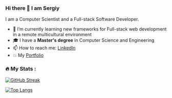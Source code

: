 ### Hi there 👋 I am Sergiy
I am a Computer Scientist and a Full-stack Software Developer.

- 🌱 I’m currently learning new frameworks for Full-stack web development in a remote multicultural environment
- 🎓 I have a **Master's degree** in Computer Science and Engineering
- 📫 How to reach me: [LinkedIn](https://www.linkedin.com/in/sergskol/)
- 💥 My [Portfolio](https://sergskol.github.io/Portfolio/)

### :fire: My Stats :
[![GitHub Streak](http://github-readme-streak-stats.herokuapp.com?user=sergskol&theme=dark&background=000000)](https://git.io/streak-stats)

[![Top Langs](https://github-readme-stats.vercel.app/api/top-langs/?username=sergskol&layout=compact&theme=vision-friendly-dark)](https://github.com/sergskol/github-readme-stats)
